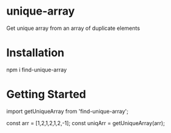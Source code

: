 # unique-array
Get unique array from an array of duplicate elements

# Installation
npm i find-unique-array

# Getting Started
import getUniqueArray from 'find-unique-array';

const arr = [1,2,1,2,1,2,-1];
const uniqArr = getUniqueArray(arr);

